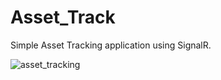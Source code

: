 # Asset_Track

Simple Asset Tracking application using SignalR.
<br />

![asset_tracking](https://user-images.githubusercontent.com/77683174/196033626-f476ccb5-6f62-45c6-949d-e0731b5ef3dd.gif)

<br />
